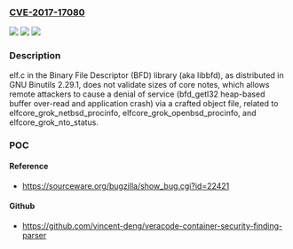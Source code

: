 ### [CVE-2017-17080](https://cve.mitre.org/cgi-bin/cvename.cgi?name=CVE-2017-17080)
![](https://img.shields.io/static/v1?label=Product&message=n%2Fa&color=blue)
![](https://img.shields.io/static/v1?label=Version&message=n%2Fa&color=blue)
![](https://img.shields.io/static/v1?label=Vulnerability&message=n%2Fa&color=brighgreen)

### Description

elf.c in the Binary File Descriptor (BFD) library (aka libbfd), as distributed in GNU Binutils 2.29.1, does not validate sizes of core notes, which allows remote attackers to cause a denial of service (bfd_getl32 heap-based buffer over-read and application crash) via a crafted object file, related to elfcore_grok_netbsd_procinfo, elfcore_grok_openbsd_procinfo, and elfcore_grok_nto_status.

### POC

#### Reference
- https://sourceware.org/bugzilla/show_bug.cgi?id=22421

#### Github
- https://github.com/vincent-deng/veracode-container-security-finding-parser

